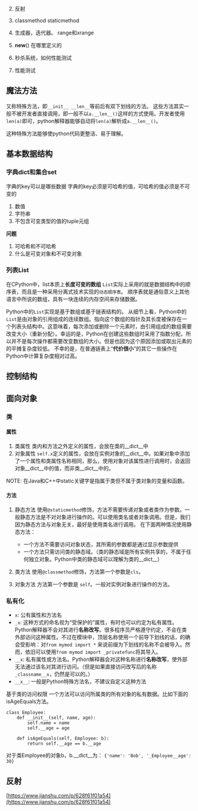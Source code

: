 
2. 反射
5. classmethod  staticmethod
6. 生成器，迭代器。 range和xrange
7. __new__() 在哪里定义的
 
 1. 秒杀系统，如何性能测试
 2. 性能测试

## 魔法方法
又称特殊方法，即`__init__ __len__`等前后有双下划线的方法。
这些方法其实一般不被开发者直接调用，即一般不以`a.__len__()`这样的方式使用。开发者使用`len(a)`即可，python解释器能够自动将`len(a)`解析成`a.__len__()`。

这种特殊方法能够使python代码更整洁、易于理解。


## 基本数据结构
### 字典dict和集合set
字典的key可以是哪些数据
字典的key必须是可哈希的值，可哈希的值必须是不可变的
1. 数值
2. 字符串
3. 不包含可变类型的值的tuple元组

**问题**
1. 可哈希和不可哈希
2. 什么是可变对象和不可变对象

### 列表List
在CPython中，list本质上**长度可变的数组**
`List`实际上采用的就是数据结构中的顺序表，而且是一种采用分离式技术实现的`动态顺序表`。
顺序表就是通俗意义上其他语言中所说的数组，具有一块连续的内存空间来存储数据。

Python中的`List`实现是基于数组或基于链表结构的。
从细节上看，Python中的`List`是由对象的引用组成的连续数组。指向这个数组的指针及其长度被保存在一个列表头结构中。这意味着，每次添加或删除一个元素时，由引用组成的数组需要改变大小（重新分配）。幸运的是，Python在创建这些数组时采用了指数分配，所以并不是每次操作都需要改变数组的大小。但是也因为这个原因添加或取出元素的的平摊复杂度较低。
不幸的是，在普通链表上“**代价很小**”的其它一些操作在Python中计算复杂度相对过高。

## 控制结构


## 面向对象
### 类
#### 属性
1. 类属性
类内和方法之外定义的属性，会放在类的__dict__中
2. 对象属性
`self.x`定义的属性，会放在实例对象的__dict__中。如果对象中添加了一个属性和类属性名称相同，那么，使用对象对该属性进行调用时，会返回对象__dict__中的值，而非类__dict__中的。

NOTE: 
在Java和C++中static关键字是指属于类但不属于类对象的变量和函数。

#### 方法
1. 静态方法
使用`@staticmethod`修饰，方法不需要传递对象或者类作为参数。一般静态方法是不对对象进行操作的。可以使用类名或者对象调用。但是，我们因为静态方法与对象无关，最好是使用类名进行调用。
在下面两种情况使用静态方法：
   - 一个方法不需要访问对象状态，其所需的参数都是通过显示参数提供
   - 一个方法只需访问类的静态域。（类的静态域是所有实例共享的，不属于任何独立对象。Python中类的静态域可以理解为类的__dict__）

2. 类方法
使用`@classmethod`修饰，方法第一个参数是`cls`。

3. 对象方法
方法第一个参数是	`self`。一般对实例对象进行操作的方法。

### 私有化
- `x`: 公有属性和方法名 
- `_x`: 这种方式的命名视为“受保护的”属性，有时也可以约定为私有属性。Python解释器不会对其进行**名称改写**。很多程序员严格遵守约定，不会在类外部访问这种属性。不过在模块中，顶层名称使用一个前导下划线的话，的确会受影响：对`from mymod import *` 来说前缀为下划线的名称不会被导入。然而，依旧可以使用`from mymod import _privatefunc`将其导入。
- `__x`: 私有属性或方法名。Python解释器会对这种名称进行**名称改写**，使外部无法通过该名对其进行访问。（但是如果直接访问改写后的名称`_classname__x`，仍然是可以的。）
- `__x__`: 一般是Python特殊方法名，不建议自定义这种方法

基于类的访问权限
一个方法可以访问所属类的所有对象的私有数据。比如下面的isAgeEquals方法。
```
class Employee:
    def __init__(self, name, age):
        self.name = name
        self.__age = age
        
    def isAgeEquals(self, Employee: b):
        return self.__age == b.__age
```
对于类Employee的对象b，b.__dict__为：
```{'name': 'Bob', '_Employee__age': 30}```

## 反射
[https://www.jianshu.com/p/628f61f01a54](https://www.jianshu.com/p/628f61f01a54)
<!--stackedit_data:
eyJoaXN0b3J5IjpbMTkzNTI1MTQsMjI1NDU5MzM3LC0xOTUxOD
cxOTE1LDkxNjA3NDgwMSw2MzA1MDA2NDAsLTExMTg5MDg2NTQs
MTQzOTMxODQ4NywtNjMzMTIxMzcyLC0xNjg3MDI5MTM2LC0yMD
IzNTE2NDE2XX0=
-->